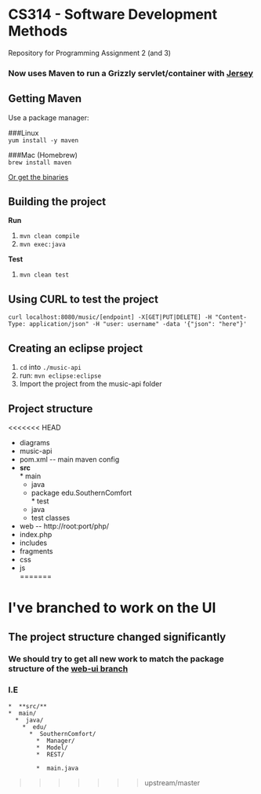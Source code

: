 CS314 - Software Development Methods 
===============

Repository for Programming Assignment 2 (and 3)

### Now uses Maven to run a Grizzly servlet/container with [Jersey](https://jersey.java.net/)

Getting Maven
-------------
Use a package manager:  

  ###Linux  
    `yum install -y maven`

  ###Mac (Homebrew)  
    `brew install maven`

[Or get the binaries](http://maven.apache.org/download.cgi)

Building the project
--------------------

**Run** 

  1.  `mvn clean compile`
  2.  `mvn exec:java`

**Test**

  1.  `mvn clean test`

Using CURL to test the project
------------------------------

`curl localhost:8080/music/[endpoint] -X[GET|PUT|DELETE] -H "Content-Type: application/json" -H "user: username" -data '{"json": "here"}'`

Creating an eclipse project
---------------------------
1.  `cd` into `./music-api`
2.  run: `mvn eclipse:eclipse`
3.  Import the project from the music-api folder


Project structure
-----------------
<<<<<<< HEAD
*  diagrams  
*  music-api  
  *  pom.xml -- main maven config  
  *  **src**  
    *  main  
      *  java  
        *  package edu.SouthernComfort  
    *  test  
      *  java  
        *  test classes
*  web -- http://root:port/php/  
  *  index.php  
  *  includes  
  *  fragments  
  *  css  
  *  js  
=======
# I've branched to work on the UI
## The project structure changed significantly
### We should try to get all new work to match the package structure of the [web-ui branch](https://github.com/d3dc/CS314/tree/web-ui)
### I.E 

    *  **src/**  
    *  main/  
      *  java/  
        *  edu/
          *  SouthernComfort/  
            *  Manager/ 
            *  Model/ 
            *  REST/  

            *  main.java  
>>>>>>> upstream/master
